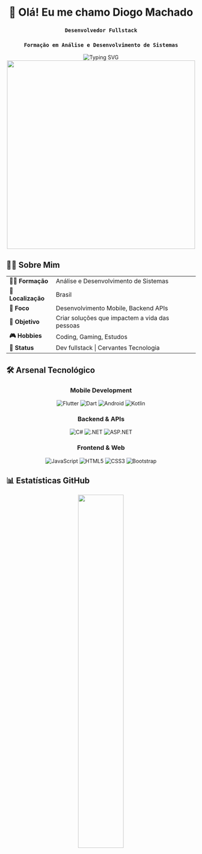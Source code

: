<div align="center">
  
# 👋 Olá! Eu me chamo **Diogo Machado** 
### `Desenvolvedor Fullstack`
### `Formação em Análise e Desenvolvimento de Sistemas`

<img src="https://readme-typing-svg.herokuapp.com?font=Fira+Code&size=22&duration=3000&pause=1000&color=00D9FF&center=true&vCenter=true&width=1000&lines=Desenvolvedor+Fullstack+em+constante+evolução;Movido+por+Tecnologia+e+Inovação;Aprendizado+contínuo+é+meu+combustível;Do+conceito+ao+código:+transformando+ideias+em+realidade" alt="Typing SVG" />

<img src="https://user-images.githubusercontent.com/74038190/225813708-98b745f2-7d22-48cf-9150-083f1b00d6c9.gif" width="500">

</div>


## 🧑‍💻 Sobre Mim

<div align="center">
  <table>
    <tr>
      <td><b>👨‍🎓 Formação</b></td>
      <td>Análise e Desenvolvimento de Sistemas</td>
    </tr>
    <tr>
      <td><b>📍 Localização</b></td>
      <td>Brasil</td>
    </tr>
    <tr>
      <td><b>🚀 Foco</b></td>
      <td>Desenvolvimento Mobile, Backend APIs</td>
    </tr>
    <tr>
      <td><b>🎯 Objetivo</b></td>
      <td>Criar soluções que impactem a vida das pessoas</td>
    </tr>
    <tr>
      <td><b>🎮 Hobbies</b></td>
      <td>Coding, Gaming, Estudos</td>
    </tr>
    <tr>
      <td><b>💼 Status</b></td>
      <td>Dev fullstack | Cervantes Tecnologia</td>
    </tr>
  </table>
</div>


## 🛠️ **Arsenal Tecnológico**

<div align="center">

### **Mobile Development**
![Flutter](https://img.shields.io/badge/Flutter-02569B?style=for-the-badge&logo=flutter&logoColor=white)
![Dart](https://img.shields.io/badge/Dart-0175C2?style=for-the-badge&logo=dart&logoColor=white)
![Android](https://img.shields.io/badge/Android-3DDC84?style=for-the-badge&logo=android&logoColor=white)
![Kotlin](https://img.shields.io/badge/Kotlin-7F52FF?style=for-the-badge&logo=kotlin&logoColor=white)

### **Backend & APIs**
![C#](https://img.shields.io/badge/C%23-239120?style=for-the-badge&logo=c-sharp&logoColor=white)
![.NET](https://img.shields.io/badge/.NET-512BD4?style=for-the-badge&logo=dotnet&logoColor=white)
![ASP.NET](https://img.shields.io/badge/ASP.NET-512BD4?style=for-the-badge&logo=dotnet&logoColor=white)

### **Frontend & Web**
![JavaScript](https://img.shields.io/badge/JavaScript-F7DF1E?style=for-the-badge&logo=javascript&logoColor=black)
![HTML5](https://img.shields.io/badge/HTML5-E34F26?style=for-the-badge&logo=html5&logoColor=white)
![CSS3](https://img.shields.io/badge/CSS3-1572B6?style=for-the-badge&logo=css3&logoColor=white)
![Bootstrap](https://img.shields.io/badge/Bootstrap-7952B3?style=for-the-badge&logo=bootstrap&logoColor=white)

</div>


## 📊 **Estatísticas GitHub**

<div align="center">
  
<img width="49%" src="https://github-readme-stats.vercel.app/api?username=diogomachad0&show_icons=true&theme=tokyonight&hide_border=true&count_private=true" />

</div>
